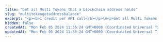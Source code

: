 ```yaml
---
title: "Get all Multi Tokens that a blockchain address holds"
slug: "multitokengetaddressbalance"
excerpt: "<p><b>1 credit per API call</b></p>\n<p>Get all Multi Tokens that a blockchain address holds. The Multi Tokens are returned grouped by the smart contracts they were minted on.</p>\n<p>This API is supported for the following blockchains:</p>\n<ul>\n<li>Celo</li>\n<li>Ethereum</li>\n<li>Polygon</li>\n</ul>"
hidden: false
createdAt: "Mon Feb 05 2024 11:36:24 GMT+0000 (Coordinated Universal Time)"
updatedAt: "Mon Feb 05 2024 11:36:24 GMT+0000 (Coordinated Universal Time)"
---
```

